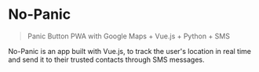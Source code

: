 # No-Panic
>Panic Button PWA with Google Maps + Vue.js + Python + SMS

No-Panic is an app built with Vue.js, to track the user's location in real time and send it to their trusted contacts through SMS messages.

